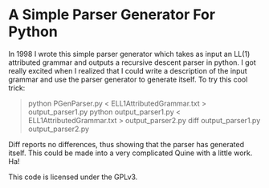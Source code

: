 A Simple Parser Generator For Python
====================================

In 1998 I wrote this simple parser generator which takes as input an LL(1) attributed grammar
and outputs a recursive descent parser in python.  I got really excited when I realized
that I could write a description of the input grammar and use the parser generator to generate itself.
To try this cool trick:

> python PGenParser.py < ELL1AttributedGrammar.txt > output_parser1.py
> python output_parser1.py < ELL1AttributedGrammar.txt > output_parser2.py
> diff output_parser1.py output_parser2.py

Diff reports no differences, thus showing that the parser has
generated itself.  This could be made into a very complicated Quine with a little work.  Ha!

This code is licensed under the GPLv3.
